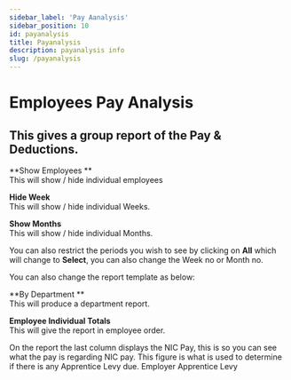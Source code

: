 ```yaml
---
sidebar_label: 'Pay Aanalysis'
sidebar_position: 10
id: payanalysis
title: Payanalysis
description: payanalysis info
slug: /payanalysis
---
```


# Employees Pay Analysis

## This gives a group report of the Pay & Deductions.
 

**Show Employees **\
This will show / hide individual employees

**Hide Week**\
This will show / hide individual Weeks.

**Show Months**\
This will show / hide individual Months.

You can also restrict the periods you wish to see by clicking on **All** which will change to **Select**, you can also change the Week no or Month no.

You can also change the report template as below:

**By Department **\
This will produce a department report.

**Employee Individual Totals**\
This will give the report in employee order.

On the report the last column displays the NIC Pay, this is so you can see what the pay is regarding NIC pay. This figure is what is used to determine if there is any Apprentice Levy due. Employer Apprentice Levy



